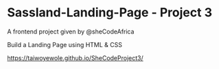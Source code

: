 # Sassland-Landing-Page - Project 3
A frontend project given by @sheCodeAfrica

Build a Landing Page using HTML & CSS

https://taiwoyewole.github.io/SheCodeProject3/
